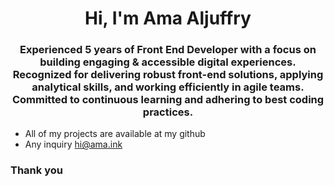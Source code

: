<h1 align="center">Hi, I'm Ama Aljuffry</h1>
<h3 align="center">Experienced 5 years of Front End Developer with a focus on building engaging & accessible digital experiences. Recognized for delivering robust front-end solutions, applying analytical skills, and working efficiently in agile teams. Committed to continuous learning and adhering to best coding practices.</h3>

- All of my projects are available at my github
- Any inquiry hi@ama.ink


<h3 align="left">Thank you</h3>

